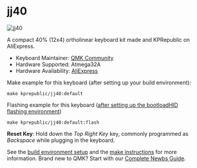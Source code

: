 # jj40

![jj40](https://ae01.alicdn.com/kf/HTB18bq6bOERMeJjSspiq6zZLFXar.jpg?size=359506&height=562&width=750&hash=663a22d0109e2416ec8f54a7658686da)

A compact 40% (12x4) ortholinear keyboard kit made and KPRepublic on AliExpress.

* Keyboard Maintainer: [QMK Community](https://github.com/qmk)
* Hardware Supported: Atmega32A
* Hardware Availability: [AliExpress](https://www.aliexpress.com/store/product/jj40-Custom-Mechanical-Keyboard-40-PCB-programmed-40-planck-layouts-bface-firmware-gh40/3034003_32828781103.html)

Make example for this keyboard (after setting up your build environment):

    make kprepublic/jj40:default

Flashing example for this keyboard ([after setting up the bootloadHID flashing environment](https://docs.qmk.fm/#/flashing_bootloadhid))

    make kprepublic/jj40:default:flash

**Reset Key**: Hold down the *Top Right Key* key, commonly programmed as *Backspace* while plugging in the keyboard.

See the [build environment setup](https://docs.qmk.fm/#/getting_started_build_tools) and the [make instructions](https://docs.qmk.fm/#/getting_started_make_guide) for more information. Brand new to QMK? Start with our [Complete Newbs Guide](https://docs.qmk.fm/#/newbs).

